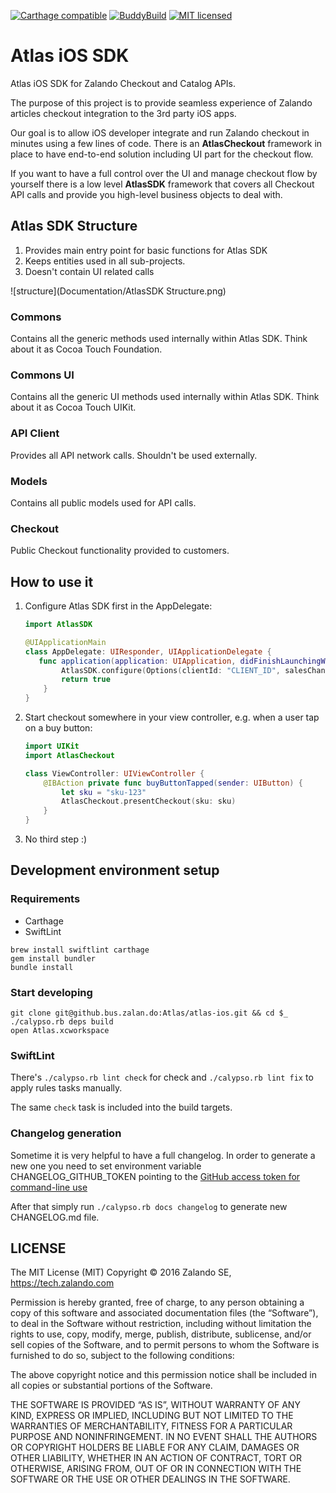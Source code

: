 [![Carthage compatible](https://img.shields.io/badge/Carthage-compatible-4BC51D.svg?style=flat)](https://github.com/Carthage/Carthage)
[![BuddyBuild](https://dashboard.buddybuild.com/api/statusImage?appID=57711240116bda01005c1cca&branch=master&build=latest)](https://dashboard.buddybuild.com/apps/57711240116bda01005c1cca/build/latest)
[![MIT licensed](https://img.shields.io/badge/license-MIT-blue.svg)](https://raw.github.bus.zalan.do/Atlas/atlas-ios/master/LICENSE)

# Atlas iOS SDK
Atlas iOS SDK for Zalando Checkout and Catalog APIs.

The purpose of this project is to provide seamless experience of Zalando articles checkout integration to the 3rd party iOS apps.

Our goal is to allow iOS developer integrate and run Zalando checkout in minutes
using a few lines of code.
There is an __AtlasCheckout__ framework in place to have end-to-end solution including UI part for the checkout flow.

If you want to have a full control over the UI and manage checkout flow by yourself
there is a low level __AtlasSDK__ framework that covers all Checkout API calls and provide you
high-level business objects to deal with.


## Atlas SDK Structure

1. Provides main entry point for basic functions for Atlas SDK
1. Keeps entities used in all sub-projects.
1. Doesn't contain UI related calls

![structure](Documentation/AtlasSDK Structure.png)

### Commons

Contains all the generic methods used internally within Atlas SDK. Think about it as Cocoa Touch Foundation.

### Commons UI

Contains all the generic UI methods used internally within Atlas SDK. Think about it as Cocoa Touch UIKit.

### API Client

Provides all API network calls. Shouldn't be used externally.

### Models

Contains all public models used for API calls.

### Checkout

Public Checkout functionality provided to customers.

## How to use it

1. Configure Atlas SDK first in the AppDelegate:

    ```swift
    import AtlasSDK

    @UIApplicationMain
    class AppDelegate: UIResponder, UIApplicationDelegate {
       func application(application: UIApplication, didFinishLaunchingWithOptions launchOptions: [NSObject: AnyObject]?) -> Bool {
            AtlasSDK.configure(Options(clientId: "CLIENT_ID", salesChannel: "SALES_CHANNEL_ID"))
            return true
        }
    }
    ```

2. Start checkout somewhere in your view controller, e.g. when a user tap on a buy button:

    ```swift
    import UIKit
    import AtlasCheckout

    class ViewController: UIViewController {
        @IBAction private func buyButtonTapped(sender: UIButton) {
            let sku = "sku-123"
            AtlasCheckout.presentCheckout(sku: sku)
        }
    }
    ```

3. No third step :)

## Development environment setup

### Requirements

- Carthage
- SwiftLint

```
brew install swiftlint carthage
gem install bundler
bundle install
```

### Start developing

```
git clone git@github.bus.zalan.do:Atlas/atlas-ios.git && cd $_
./calypso.rb deps build
open Atlas.xcworkspace
```

### SwiftLint

There's `./calypso.rb lint check` for check and `./calypso.rb lint fix` to apply rules tasks manually.

The same `check` task is included into the build targets.


### Changelog generation

Sometime it is very helpful to have a full changelog.
In order to generate a new one you need to set environment variable CHANGELOG_GITHUB_TOKEN pointing
to the [GitHub access token for command-line use](https://help.github.com/articles/creating-an-access-token-for-command-line-use/)

After that simply run `./calypso.rb docs changelog` to generate new CHANGELOG.md file.

## LICENSE

The MIT License (MIT) Copyright © 2016 Zalando SE, https://tech.zalando.com

Permission is hereby granted, free of charge, to any person obtaining a copy of this software and associated documentation files (the “Software”), to deal in the Software without restriction, including without limitation the rights to use, copy, modify, merge, publish, distribute, sublicense, and/or sell copies of the Software, and to permit persons to whom the Software is furnished to do so, subject to the following conditions:

The above copyright notice and this permission notice shall be included in all copies or substantial portions of the Software.

THE SOFTWARE IS PROVIDED “AS IS”, WITHOUT WARRANTY OF ANY KIND, EXPRESS OR IMPLIED, INCLUDING BUT NOT LIMITED TO THE WARRANTIES OF MERCHANTABILITY, FITNESS FOR A PARTICULAR PURPOSE AND NONINFRINGEMENT. IN NO EVENT SHALL THE AUTHORS OR COPYRIGHT HOLDERS BE LIABLE FOR ANY CLAIM, DAMAGES OR OTHER LIABILITY, WHETHER IN AN ACTION OF CONTRACT, TORT OR OTHERWISE, ARISING FROM, OUT OF OR IN CONNECTION WITH THE SOFTWARE OR THE USE OR OTHER DEALINGS IN THE SOFTWARE.

